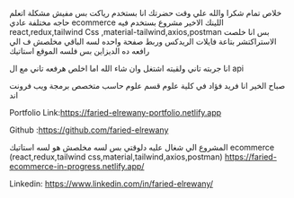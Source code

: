 خلاص تمام شكرا والله علي وقت حضرتك
انا بستخدم رياكت بس مفيش مشكلة اتعلم حاجه مختلفة عادي
ecommerce اللينك الاخير مشروع
بستخدم فيه
react,redux,tailwind Css ,material-tailwind,axios,postman
بس انا خلصت الاستراكتشر بتاعة فايلات الريدكس وربط صفحة واحده لسه الباقي مخلصش ف الي رافعه ده الديزاين بس
فلسه الموقع استاتيك

انا جربته تاني ولقيته اشتغل
وان شاء الله اما اخلص هرفعه تاني مع ال api

صباح الخير
انا فريد فؤاد في كلية علوم قسم علوم حاسب متخصص
برمجة ويب فرونت اند

Portfolio Link:https://faried-elrewany-portfolio.netlify.app

Github :https://github.com/faried-elrewany

المشروع الي شغال عليه دلوقتي
بس لسه مخلصش هو لسه استاتيك
ecommerce (react,redux,tailwind css,material,tailwind,axios,postman)
https://faried-ecommerce-in-progress.netlify.app/

Linkedin: https://www.linkedin.com/in/faried-elrewany/
